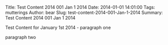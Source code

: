 Title:   Test Content 2014 001 Jan 1 2014
Date:    2014-01-01 14:01:00
Tags:    mutterings
Author:  bear
Slug:    test-content-2014-001-Jan-1-2014
Summary: Test Content 2014 001 Jan 1 2014

Test Content for January 1st 2014 - paragraph one

paragraph two
